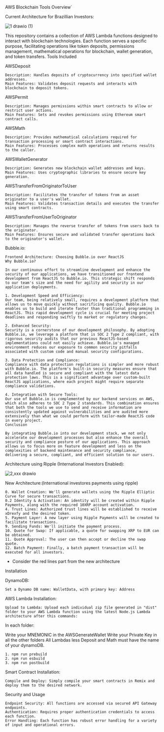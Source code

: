 AWS Blockchain Tools Overview`



Current Architecture for Brazillian Investors:

![1 drawio (1)](https://github.com/hcaumo/Ripple/assets/65081463/cdb3095b-f625-4388-a890-b04d0b852967)


This repository contains a collection of AWS Lambda functions designed to interact with blockchain technologies. Each function serves a specific purpose, facilitating operations like token deposits, permissions management, mathematical operations for blockchain, wallet generation, and token transfers.
Tools Included

AWSDeposit

    Description: Handles deposits of cryptocurrency into specified wallet addresses.
    Main Features: Validates deposit requests and interacts with blockchain to deposit tokens.

AWSPermit

    Description: Manages permissions within smart contracts to allow or restrict user actions.
    Main Features: Sets and revokes permissions using Ethereum smart contract calls.

AWSMath

    Description: Provides mathematical calculations required for transaction processing or smart contract interactions.
    Main Features: Processes complex math operations and returns results to the caller.

AWSWalletGenerator

    Description: Generates new blockchain wallet addresses and keys.
    Main Features: Uses cryptographic libraries to ensure secure key generation.

AWSTransferFromOriginatorToUser

    Description: Facilitates the transfer of tokens from an asset originator to a user's wallet.
    Main Features: Validates transaction details and executes the transfer using smart contracts.

AWSTransferFromUserToOriginator

    Description: Manages the reverse transfer of tokens from users back to the originator.
    Main Features: Ensures secure and validated transfer operations back to the originator's wallet.


Bubble.io:

    Frontend Architecture: Choosing Bubble.io over ReactJS
    Why Bubble.io?

    In our continuous effort to streamline development and enhance the security of our applications, we have transitioned our frontend development from ReactJS to Bubble.io. This strategic shift responds to our team's size and the need for agility and security in our application deployments.

    1. Development Speed and Efficiency:
    Our team, being relatively small, requires a development platform that allows us to move quickly without sacrificing quality. Bubble.io enables us to build and iterate faster than traditional programming in ReactJS. This rapid development cycle is crucial for meeting project deadlines and responding swiftly to market or regulatory changes.

    2. Enhanced Security:
    Security is a cornerstone of our development philosophy. By adopting Bubble.io, we leverage a platform that is SOC 2 Type 2 compliant, with rigorous security audits that our previous ReactJS-based implementations could not easily achieve. Bubble.io's managed environment reduces our exposure to common security pitfalls associated with custom code and manual security configurations.

    3. Data Protection and Compliance:
    Compliance with data protection regulations is simpler and more robust with Bubble.io. The platform's built-in security measures ensure that all data handled is secure and compliant with the latest data protection laws. This is a significant advantage over custom-built ReactJS applications, where each project might require separate compliance validations.

    4. Integration with Secure Tools:
    Our use of Bubble.io is complemented by our backend services on AWS, which also adheres to SOC 2 Type 2 standards. This combination ensures that both the tools we use to send and receive information are consistently updated against vulnerabilities and are audited more extensively than what we could perform with tailor-made ReactJS code in every project.
    Conclusion

    By integrating Bubble.io into our development stack, we not only accelerate our development processes but also enhance the overall security and compliance posture of our applications. This approach allows us to focus more on feature development and less on the complexities of backend maintenance and security compliance, delivering a secure, compliant, and efficient solution to our users.


Architecture using Ripple (International Investors Enabled):



![2,xxx drawio](https://github.com/hcaumo/Ripple/assets/65081463/c885cbdb-9d18-42bb-bff8-ba99d0a5dbb8)



New Architecture:(International investores payments using ripple)

    0. Wallet Creation: We'll generate wallets using the Ripple Elliptic Curve for secure transactions.
    0.2 Identity & Activation: An identity will be created within Ripple Payments, along with the required 10XRP account activation.
    4. Trust Lines: Authorized trust lines will be established to receive xDrexfy and the desired token.
    5. Payment Layer: A new layer using Ripple Payments will be created to facilitate transactions.
    9. Sending Funds: We'll initiate the payment process.
    10. Quote for Swap: If applicable, a quote for swapping XRP to EUR can be obtained.
    11. Quote Approval: The user can then accept or decline the swap quote.
    12. Batch Payment: Finally, a batch payment transaction will be executed for all investors.

* Consider the red lines part from the new architecture


Installation

DynamoDB:

    Set a Dynamo DB name: WalletData, with primary key: Address

AWS Lambda Installation:

    Upload to Lambda: Upload each individual zip file generated in "dist" folder to your AWS Lambda function using the latest Node.js Lambda architecture after this commands:

In each folder:

Write your MNEMONIC in the AWSGenerateWallet
Write your Private Key in all the other folders
All Lambdas less Deposit and Math must have the name of your dynamoDB.

    1. npm run prebuild
    2. npm run esbuild
    3. npm run postbuild

Smart Contract Installation:

    Compile and Deploy: Simply compile your smart contracts in Remix and deploy them to the desired network.


Security and Usage

    Endpoint Security: All functions are accessed via secured API Gateway endpoints.
    Authentication: Requires proper authentication credentials to access each function.
    Error Handling: Each function has robust error handling for a variety of input and operational errors.


